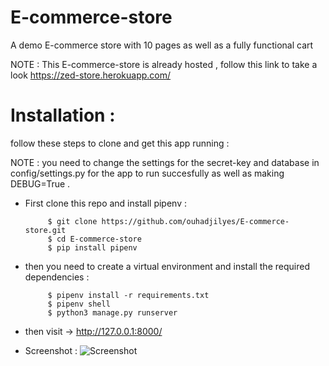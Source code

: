 # E-commerce-store
A demo E-commerce store with 10 pages as well as a fully functional cart

NOTE : This E-commerce-store is already hosted , follow this link to take a look https://zed-store.herokuapp.com/

# Installation :

follow these steps to clone and get this app running :

NOTE : you need to change the settings for the secret-key and database in config/settings.py for the app to run succesfully as well as making DEBUG=True .
 
 - First clone this repo and install pipenv :

            $ git clone https://github.com/ouhadjilyes/E-commerce-store.git
            $ cd E-commerce-store
            $ pip install pipenv

 - then you need to create a virtual environment and install the required dependencies :
            
            $ pipenv install -r requirements.txt
            $ pipenv shell 
            $ python3 manage.py runserver 
           
 - then visit -> http://127.0.0.1:8000/


 - Screenshot : 
 ![Screenshot](https://user-images.githubusercontent.com/87667883/147891694-a2a9f7c3-f929-49d8-8eb9-3ed5905fa884.png)
